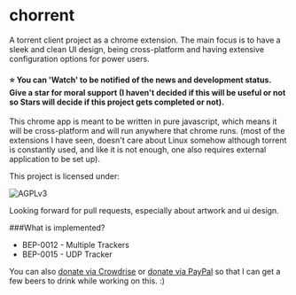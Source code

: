 chorrent
=========

A torrent client project as a chrome extension. The main focus is to have a sleek and clean UI design, being cross-platform and having extensive configuration options for power users.

#### :star: You can 'Watch' to be notified of the news and development status. Give a star for moral support (I haven't decided if this will be useful or not so Stars will decide if this project gets completed or not).

This chrome app is meant to be written in pure javascript, which means it will be cross-platform and will run anywhere that chrome runs. (most of the extensions I have seen, doesn't care about Linux somehow although torrent is constantly used, and like it is not enough, one also requires external application to be set up).

This project is licensed under:

![AGPLv3](https://raw2.github.com/metherealone/chorrent/master/res/icon/agplv3-155x51.png)

Looking forward for pull requests, especially about artwork and ui design.

###What is implemented?
 * BEP-0012 - Multiple Trackers
 * BEP-0015 - UDP Tracker

You can also [donate via Crowdrise](http://www.crowdrise.com/ChorrentClientAppChrome/fundraiser/tghosgor) or [donate via PayPal](https://www.paypal.com/cgi-bin/webscr?cmd=_s-xclick&hosted_button_id=TR52EYN5SPZQS) so that I can get a few beers to drink while working on this. :)
